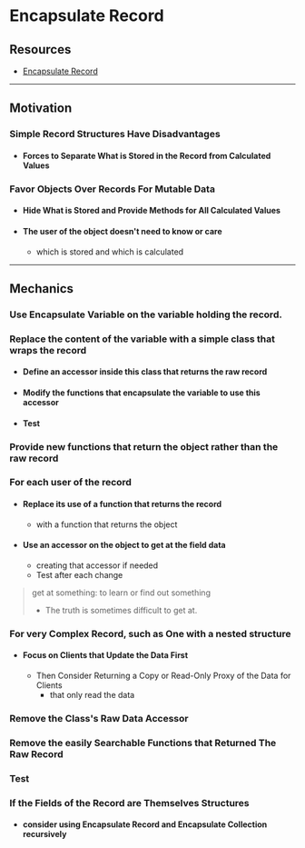 # Encapsulate Record

## Resources

- [Encapsulate Record](https://memberservices.informit.com/my_account/webedition/9780135425664/html/encapsulaterecord.html)


---
## Motivation

### Simple Record Structures Have Disadvantages

- #### Forces to Separate What is Stored in the Record from Calculated Values 

### Favor Objects Over Records For Mutable Data

- #### Hide What is Stored and Provide Methods for All Calculated Values
- #### The user of the object doesn't need to know or care 
  - which is stored and which is calculated 


---
## Mechanics

### Use Encapsulate Variable on the variable holding the record.

### Replace the content of the variable with a simple class that wraps the record

- #### Define an accessor inside this class that returns the raw record
- #### Modify the functions that encapsulate the variable to use this accessor
- #### Test

### Provide new functions that return the object rather than the raw record

### For each user of the record 

- #### Replace its use of a function that returns the record 
  - with a function that returns the object

- #### Use an accessor on the object to get at the field data 
  - creating that accessor if needed 
  - Test after each change 

> get at something: to learn or find out something
> - The truth is sometimes difficult to get at.

### For very Complex Record, such as One with a nested structure 

- #### Focus on Clients that Update the Data First
  - Then Consider Returning a Copy or Read-Only Proxy of the Data for Clients 
    - that only read the data

### Remove the Class's Raw Data Accessor

### Remove the easily Searchable Functions that Returned The Raw Record

### Test

### If the Fields of the Record are Themselves Structures 

- #### consider using Encapsulate Record and Encapsulate Collection recursively 